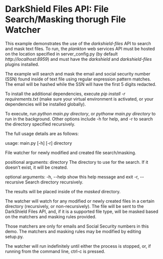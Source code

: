 # DarkShield Files API: File Search/Masking thorugh File Watcher

This example demonstrates the use of the *darkshield-files* API to search and 
mask text files. To run, the *plankton* web services API must be hosted on 
the location specified in server_config.py (by default *http://localhost:8959*) and must have the *darkshield* and *darkshield-files* 
plugins installed.

The example will search and mask the email and social security number (SSN) 
found inside of text file using regular expression pattern matches. The email
will be hashed while the SSN will have the first 5 digits redacted.

To install the additional dependencies, execute *pip install -r requirements.txt* 
(make sure your virtual environment is activated, or your dependencies will 
be installed globally).

To execute, run *python main.py directory*, or *pythonw main.py directory* to run in the background. Other options include -h for help, 
and -r to search the directory specified recursively. 

The full usage details are as follows:

usage: main.py [-h] [-r] directory

File watcher for newly modified and created file search/masking.

positional arguments:
  directory        The directory to use for the search. If it doesn't exist, it will be created.

optional arguments:
  -h, --help       show this help message and exit
  -r, --recursive  Search directory recursively.


The results will be placed inside of the *masked* directory.

The watcher will watch for any modified or newly created files in a certain directory (recursively, or non-recursively). The 
file will be sent to the DarkShield Files API, and, if it is a supported file type, will be masked based on the matchers and masking
rules provided. 

Those matchers are only for emails and Social Security numbers in this demo. The matchers and masking rules may be modified 
by editing setup.py. 

The watcher will run indefinitely until either the process is stopped, or, if running 
from the command line, ctrl-c is pressed.
